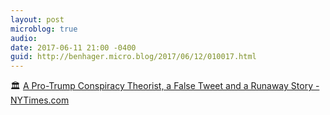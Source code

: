 ```yaml
---
layout: post
microblog: true
audio: 
date: 2017-06-11 21:00 -0400
guid: http://benhager.micro.blog/2017/06/12/010017.html
---
```

🏛 [A Pro-Trump Conspiracy Theorist, a False Tweet and a Runaway Story - NYTimes.com](https://mobile.nytimes.com/2017/06/10/us/politics/comey-fake-news-twitter-posobiec.html?referer=)
